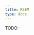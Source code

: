 ```yaml
---
title: RSEM
type: docs
---
```



TODO:

<!-- REFERENCES -->

[^dobin2013star]: Li, B., & Dewey, C. N. (2011). RSEM: accurate transcript quantification from RNA-Seq data with or without a reference genome. BMC bioinformatics, 12, 1-16. doi: [10.1186/1471-2105-12-323](https://doi.org/10.1186/1471-2105-12-323)
